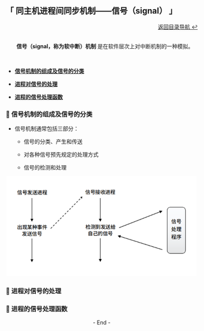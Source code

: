## 「 同主机进程间同步机制——信号（signal） 」

<div align="right">
    <a href="https://github.com/fmw666/Linux#-目录导航">返回目录导航 ↩</a>
</div>

<br>

&emsp;&emsp;**信号（signal，称为软中断）机制** 是在软件层次上对中断机制的一种模拟。

<br>

+ **[信号机制的组成及信号的分类](#-信号机制的组成及信号的分类)**

+ **[进程对信号的处理](#-进程对信号的处理)**

+ **[进程的信号处理函数](#-进程的信号处理函数)**

### 💬 信号机制的组成及信号的分类

+ 信号机制通常包括三部分：

    + 信号的分类、产生和传送

    + 对各种信号预先规定的处理方式

    + 信号的检测和处理

<div align=center>
    <img src="../../pics/信号机制组成.png" width=500>
</div>

### 💬 进程对信号的处理


### 💬 进程的信号处理函数

<div align="center">
    - End -
</div>